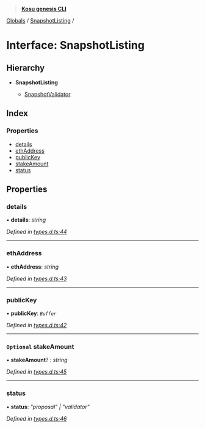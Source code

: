 > **[Kosu genesis CLI](../README.md)**

[Globals](../globals.md) / [SnapshotListing](snapshotlisting.md) /

# Interface: SnapshotListing

## Hierarchy

-   **SnapshotListing**

    -   [SnapshotValidator](snapshotvalidator.md)

## Index

### Properties

-   [details](snapshotlisting.md#details)
-   [ethAddress](snapshotlisting.md#ethaddress)
-   [publicKey](snapshotlisting.md#publickey)
-   [stakeAmount](snapshotlisting.md#optional-stakeamount)
-   [status](snapshotlisting.md#status)

## Properties

### details

• **details**: _string_

_Defined in [types.d.ts:44](https://github.com/ParadigmFoundation/kosu-monorepo/blob/a7ce3d5b/packages/kosu-genesis-cli/src/types.d.ts#L44)_

---

### ethAddress

• **ethAddress**: _string_

_Defined in [types.d.ts:43](https://github.com/ParadigmFoundation/kosu-monorepo/blob/a7ce3d5b/packages/kosu-genesis-cli/src/types.d.ts#L43)_

---

### publicKey

• **publicKey**: _`Buffer`_

_Defined in [types.d.ts:42](https://github.com/ParadigmFoundation/kosu-monorepo/blob/a7ce3d5b/packages/kosu-genesis-cli/src/types.d.ts#L42)_

---

### `Optional` stakeAmount

• **stakeAmount**? : _string_

_Defined in [types.d.ts:45](https://github.com/ParadigmFoundation/kosu-monorepo/blob/a7ce3d5b/packages/kosu-genesis-cli/src/types.d.ts#L45)_

---

### status

• **status**: _"proposal" | "validator"_

_Defined in [types.d.ts:46](https://github.com/ParadigmFoundation/kosu-monorepo/blob/a7ce3d5b/packages/kosu-genesis-cli/src/types.d.ts#L46)_
